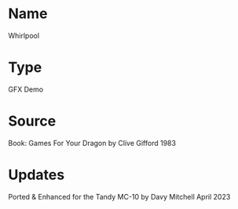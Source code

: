 # Name
Whirlpool
# Type
GFX Demo
# Source
Book: Games For Your Dragon by Clive Gifford 1983
# Updates
Ported & Enhanced for the Tandy MC-10 by Davy Mitchell April 2023

